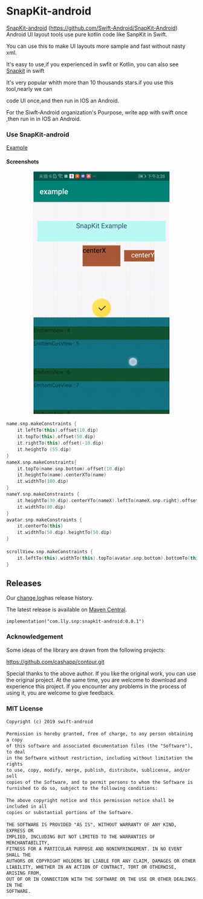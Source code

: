 # SnapKit-android

[SnapKit-android](https://github.com/Swift-Android/SnapKit-Android) (https://github.com/Swift-Android/SnapKit-Android) Android UI layout tools use pure kotlin code like SanpKit in Swift.



You can use this to make UI layouts more sample and fast without nasty xml.

It's easy to use,if you experienced in swfit or Kotlin, you can also see [Snapkit](https://github.com/SnapKit/SnapKit.git) in swift

It's very popular whith more than 10 thousands stars.if you use this tool,nearly we can 

code UI once,and then run in IOS an Android.

For the Siwft-Android organization's Pourpose,  write app with swift once ,then run in in IOS an Android.



### Use SnapKit-android


[Example](https://github.com/Swift-Android/SnapKit-Android/tree/master/app)


#### Screenshots

<p align="center">
  <img width="360" src="https://raw.githubusercontent.com/Swift-Android/SnapKit-Android/master/Screenshots/s1.gif">
</p>



```kotlin
name.snp.makeConstraints {
    it.leftTo(this).offset(10.dip)
    it.topTo(this).offset(50.dip)
    it.rightTo(this).offset(-10.dip)
    it.heightTo (55.dip)
}
nameX.snp.makeConstraints{
    it.topTo(name.snp.bottom).offset(10.dip)
    it.heightTo(name).centerXTo(name)
    it.widthTo(100.dip)
}
nameY.snp.makeConstraints {
    it.heightTo(30.dip).centerYTo(nameX).leftTo(nameX.snp.right).offset(10.dip)
    it.widthTo(80.dip)
}
avatar.snp.makeConstraints {
    it.centerTo(this)
    it.widthTo(50.dip).heightTo(50.dip)
}

scrollView.snp.makeConstraints {
    it.leftTo(this).widthTo(this).topTo(avatar.snp.bottom).bottomTo(this)
}
```

## Releases

Our [change log](http://swift-android.github.io/snapkit-android/changelog/)has release history.

The latest release is available on [Maven Central](https://search.maven.org/swift-android/com.lly.snp/snapkit-android/0.0.1/jar).

```
implementation("com.lly.snp:snapkit-android:0.0.1")
```



### Acknowledgement

Some ideas of the library are drawn from the following projects:

https://github.com/cashapp/contour.git

Special thanks to the above author. If you like the original work, you can use the original project. At the same time, you are welcome to download and experience this project. If you encounter any problems in the process of using it, you are welcome to give feedback.




### MIT License

```
Copyright (c) 2019 swift-android

Permission is hereby granted, free of charge, to any person obtaining a copy
of this software and associated documentation files (the "Software"), to deal
in the Software without restriction, including without limitation the rights
to use, copy, modify, merge, publish, distribute, sublicense, and/or sell
copies of the Software, and to permit persons to whom the Software is
furnished to do so, subject to the following conditions:

The above copyright notice and this permission notice shall be included in all
copies or substantial portions of the Software.

THE SOFTWARE IS PROVIDED "AS IS", WITHOUT WARRANTY OF ANY KIND, EXPRESS OR
IMPLIED, INCLUDING BUT NOT LIMITED TO THE WARRANTIES OF MERCHANTABILITY,
FITNESS FOR A PARTICULAR PURPOSE AND NONINFRINGEMENT. IN NO EVENT SHALL THE
AUTHORS OR COPYRIGHT HOLDERS BE LIABLE FOR ANY CLAIM, DAMAGES OR OTHER
LIABILITY, WHETHER IN AN ACTION OF CONTRACT, TORT OR OTHERWISE, ARISING FROM,
OUT OF OR IN CONNECTION WITH THE SOFTWARE OR THE USE OR OTHER DEALINGS IN THE
SOFTWARE.
```



